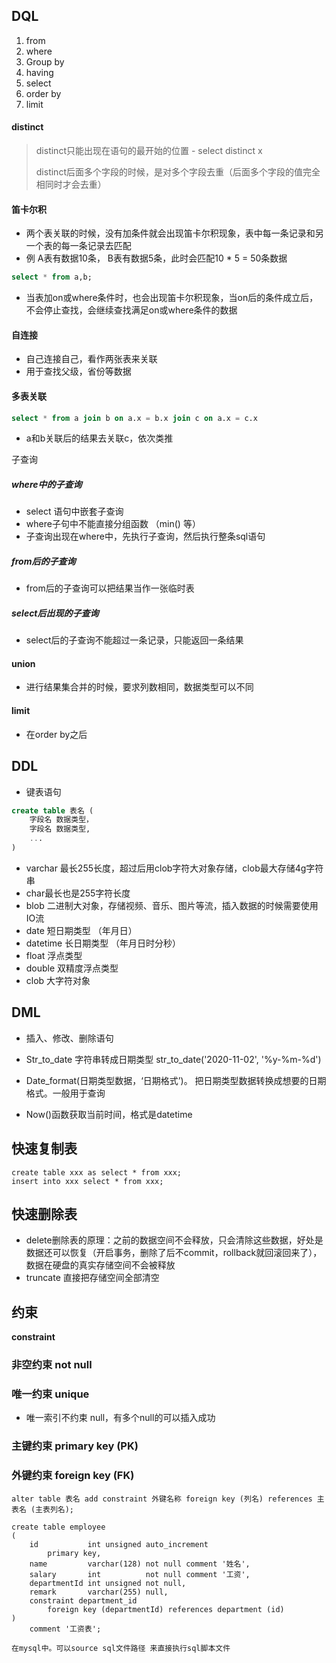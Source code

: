 ## DQL

1. from
2. where
3. Group by
4. having
5. select
6. order by
7. limit

#### distinct

> distinct只能出现在语句的最开始的位置 - select distinct x 
>
> distinct后面多个字段的时候，是对多个字段去重（后面多个字段的值完全相同时才会去重）

#### 笛卡尔积

- 两个表关联的时候，没有加条件就会出现笛卡尔积现象，表中每一条记录和另一个表的每一条记录去匹配
- 例 A表有数据10条， B表有数据5条，此时会匹配10 * 5 = 50条数据

```sql
select * from a,b;
```

- 当表加on或where条件时，也会出现笛卡尔积现象，当on后的条件成立后，不会停止查找，会继续查找满足on或where条件的数据

#### 自连接

- 自己连接自己，看作两张表来关联
- 用于查找父级，省份等数据

#### 多表关联

```sql
select * from a join b on a.x = b.x join c on a.x = c.x
```

- a和b关联后的结果去关联c，依次类推

子查询

##### where中的子查询

- select 语句中嵌套子查询
- where子句中不能直接分组函数 （min() 等）
- 子查询出现在where中，先执行子查询，然后执行整条sql语句

##### from后的子查询

- from后的子查询可以把结果当作一张临时表

##### select后出现的子查询

- select后的子查询不能超过一条记录，只能返回一条结果

#### union

- 进行结果集合并的时候，要求列数相同，数据类型可以不同

#### limit

- 在order by之后



## DDL

- 键表语句

```sql
create table 表名 (
	字段名 数据类型，
	字段名 数据类型,
	...
)
```

- varchar 最长255长度，超过后用clob字符大对象存储，clob最大存储4g字符串
- char最长也是255字符长度
- blob 二进制大对象，存储视频、音乐、图片等流，插入数据的时候需要使用IO流
- date 短日期类型 （年月日）
- datetime 长日期类型 （年月日时分秒）
- float 浮点类型
- double 双精度浮点类型
- clob 大字符对象

## DML

- 插入、修改、删除语句

- Str_to_date 字符串转成日期类型 str_to_date('2020-11-02', '%y-%m-%d')
- Date_format(日期类型数据，‘日期格式’)。  把日期类型数据转换成想要的日期格式。一般用于查询
- Now()函数获取当前时间，格式是datetime

## 快速复制表

```
create table xxx as select * from xxx;
insert into xxx select * from xxx;
```

## 快速删除表

- delete删除表的原理：之前的数据空间不会释放，只会清除这些数据，好处是数据还可以恢复（开启事务，删除了后不commit，rollback就回滚回来了），数据在硬盘的真实存储空间不会被释放
- truncate 直接把存储空间全部清空

## 约束

__constraint__

### 非空约束 not null

### 唯一约束 unique

- 唯一索引不约束 null，有多个null的可以插入成功

### 主键约束 primary key (PK)

### 外键约束 foreign key (FK)

```mysql
alter table 表名 add constraint 外键名称 foreign key (列名) references 主表名 (主表列名);
```

```mysql
create table employee
(
    id           int unsigned auto_increment
        primary key,
    name         varchar(128) not null comment '姓名',
    salary       int          not null comment '工资',
    departmentId int unsigned not null,
    remark       varchar(255) null,
    constraint department_id
        foreign key (departmentId) references department (id)
)
    comment '工资表';
```



```
在mysql中。可以source sql文件路径 来直接执行sql脚本文件
```

